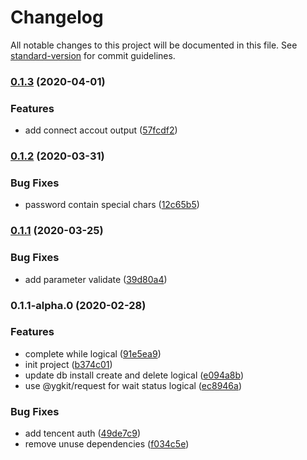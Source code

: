 # Changelog

All notable changes to this project will be documented in this file. See [standard-version](https://github.com/conventional-changelog/standard-version) for commit guidelines.

### [0.1.3](https://github.com/serverless-tencent/tencent-postgresql/compare/v0.1.2...v0.1.3) (2020-04-01)


### Features

* add connect accout output ([57fcdf2](https://github.com/serverless-tencent/tencent-postgresql/commit/57fcdf2d7a8cc8c294d8e882af74473d7b6f3f67))

### [0.1.2](https://github.com/serverless-tencent/tencent-postgresql/compare/v0.1.1...v0.1.2) (2020-03-31)


### Bug Fixes

* password contain special chars ([12c65b5](https://github.com/serverless-tencent/tencent-postgresql/commit/12c65b5b553b307971cbee74419c40ee596f412f))

### [0.1.1](https://github.com/serverless-tencent/tencent-postgresql/compare/v0.1.1-alpha.0...v0.1.1) (2020-03-25)


### Bug Fixes

* add parameter validate ([39d80a4](https://github.com/serverless-tencent/tencent-postgresql/commit/39d80a4a9299a44b8522411edef995a397a48c75))

### 0.1.1-alpha.0 (2020-02-28)


### Features

* complete while logical ([91e5ea9](https://github.com/serverless-tencent/tencent-postgresql/commit/91e5ea9d361487e84db5b6bafb1998ade1fc5fe4))
* init project ([b374c01](https://github.com/serverless-tencent/tencent-postgresql/commit/b374c012ce75e4dbbd3e7f7ef516be3f9350d423))
* update db install create and delete logical ([e094a8b](https://github.com/serverless-tencent/tencent-postgresql/commit/e094a8be20c44159236d11b3b8a44321b32a4caa))
* use @ygkit/request for wait status logical ([ec8946a](https://github.com/serverless-tencent/tencent-postgresql/commit/ec8946a7a03563013fe9879f4efc82d922d471f9))


### Bug Fixes

* add tencent auth ([49de7c9](https://github.com/serverless-tencent/tencent-postgresql/commit/49de7c970090e68ea42dcb25104a8b8a90f6ab69))
* remove unuse dependencies ([f034c5e](https://github.com/serverless-tencent/tencent-postgresql/commit/f034c5ea49a77b0541c78d6da187746aecd31e79))

